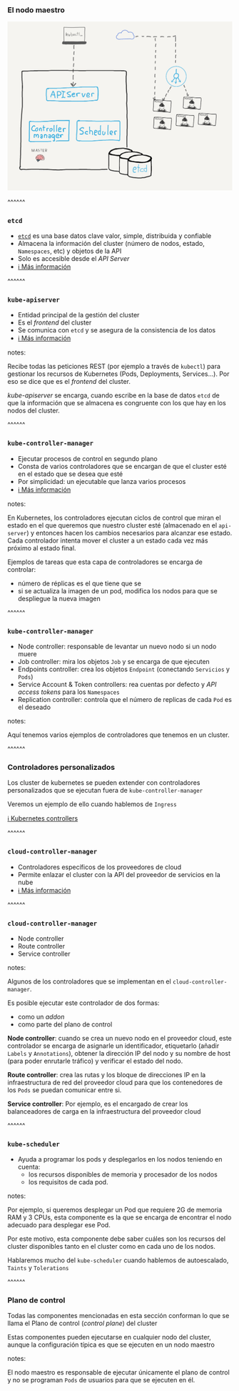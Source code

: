 <!-- Este conjunto de diapositivas se utiliza en la sección Introducción a al administración de Kubernetes -->
### El nodo maestro

<img src="../../images/master_node_architecture.png" alt="Master node architecture" class="r-stretch">

^^^^^^ 

### `etcd`
* [`etcd`](https://etcd.io/) es una base datos clave valor, simple, distribuida y confiable
* Almacena la información del cluster (número de nodos, estado,  `Namespaces`, etc) y objetos de la API
* Solo es accesible desde el <em>API Server</em>
* [ℹ️ Más información](https://kubernetes.io/docs/tasks/administer-cluster/configure-upgrade-etcd)

^^^^^^

### `kube-apiserver`
* Entidad principal de la gestión del cluster
* Es el _frontend_ del cluster
* Se comunica con `etcd` y se asegura de la consistencia de los datos
* [ℹ️ Más información](https://kubernetes.io/docs/reference/command-line-tools-reference/kube-apiserver/) 

notes: 

Recibe todas las peticiones REST (por ejemplo a través de `kubectl`)
para gestionar los recursos de Kubernetes (Pods, Deployments, Services...). Por eso se dice
que es el _frontend_ del cluster.

_kube-apiserver_ se encarga, cuando escribe en la base de datos `etcd` de que la información
que se almacena es congruente con los que hay en los nodos del cluster.

^^^^^^
### `kube-controller-manager`

* Ejecutar procesos de control en segundo plano
* Consta de varios controladores que se encargan de que el cluster esté en el estado que se desea que esté
* Por simplicidad: un ejecutable que lanza varios procesos
* [ℹ️ Más información](https://kubernetes.io/docs/reference/command-line-tools-reference/kube-controller-manager/)

notes:

En Kubernetes, los controladores ejecutan ciclos de control que miran el estado en el que queremos que nuestro cluster esté
(almacenado en el `api-server`) y entonces hacen los cambios necesarios para alcanzar ese estado. Cada controlador intenta mover
el cluster a un estado cada vez más próximo al estado final.


Ejemplos de tareas que esta capa de controladores se encarga de controlar:
* número de réplicas es el que tiene que se
* si se actualiza la imagen de un pod, modifica los nodos para que se despliegue la nueva imagen

^^^^^^

### `kube-controller-manager`

* Node controller: responsable de levantar un nuevo nodo si un nodo muere
* Job controller: mira los objetos `Job` y se encarga de que ejecuten
* Endpoints controller: crea los objetos `Endpoint` (conectando `Servicios` y `Pods`)
* Service Account & Token controllers: rea cuentas por defecto y _API access tokens_ para los `Namespaces`
* Replication controller: controla que el número de replicas de cada `Pod` es el deseado

notes:

Aquí tenemos varios ejemplos de controladores que tenemos en un cluster.

^^^^^^

### Controladores personalizados

Los cluster de kubernetes se pueden extender con controladores personalizados que se ejecutan fuera de `kube-controller-manager`

Veremos un ejemplo de ello cuando hablemos de `Ingress`

[ℹ️ Kubernetes controllers](https://kubernetes.io/docs/concepts/architecture/controller/)

^^^^^^

### `cloud-controller-manager`

* Controladores específicos de los proveedores de cloud
* Permite enlazar el cluster con la API del proveedor de servicios en la nube
* [ℹ️ Más información](https://kubernetes.io/docs/concepts/overview/components/#cloud-controller-manager)

^^^^^^

### `cloud-controller-manager`

* Node controller
* Route controller
* Service controller

notes:

Algunos de los controladores que se implementan en el `cloud-controller-manager`.

Es posible ejecutar este controlador de dos formas:
* como un _addon_
* como parte del plano de control

**Node controller**: cuando se crea un nuevo nodo en el proveedor cloud, este controlador se encarga de asignarle un identificador,
etiquetarlo (añadir `Labels` y  `Annotations`), obtener la dirección IP del nodo y su nombre de host (para poder enrutarle tráfico) y
verificar el estado del nodo.

**Route controller**: crea las rutas y los bloque de direcciones IP en la infraestructura de red del proveedor cloud para que
los contenedores de los `Pods` se puedan comunicar entre si.

**Service controller**: Por ejemplo, es el encargado de crear los balanceadores de carga en la infraestructura del proveedor cloud

^^^^^^

### `kube-scheduler`

* Ayuda a programar los pods y desplegarlos en los nodos teniendo en cuenta:
  * los recursos disponibles de memoria y procesador de los nodos
  * los requisitos de cada pod.

notes:

Por ejemplo, si queremos desplegar un Pod que requiere 2G de memoria RAM y 3 CPUs,
esta componente es la que se encarga de encontrar el nodo adecuado para desplegar
ese Pod.

Por este motivo, esta componente debe saber cuáles son los recursos del cluster disponibles 
tanto en el cluster como en cada uno de los nodos.

Hablaremos mucho del `kube-scheduler` cuando hablemos de autoescalado, `Taints` y `Tolerations`

^^^^^^ 

### Plano de control

Todas las componentes mencionadas en esta sección conforman lo que se llama el Plano de control
(_control plane_) del cluster

Estas componentes pueden ejecutarse en cualquier nodo del cluster, aunque la configuración típica
es que se ejecuten en un nodo maestro

notes:

El nodo maestro es responsable de ejecutar únicamente el plano de control y no se
programan `Pods` de usuarios para que se ejecuten en él. 
